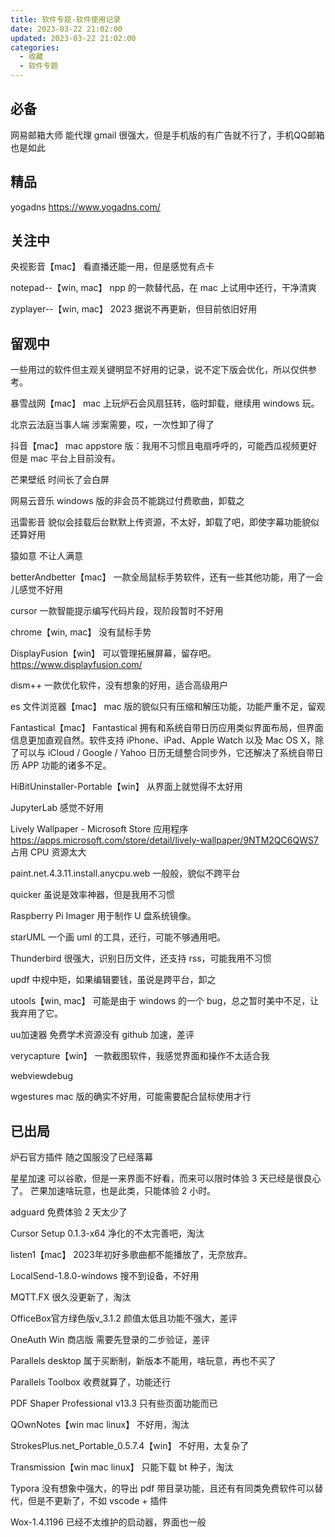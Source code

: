 ```yaml
---
title: 软件专题-软件使用记录
date: 2023-03-22 21:02:00
updated: 2023-03-22 21:02:00
categories:
  - 收藏
  - 软件专题
---
```


## 必备

网易邮箱大师
能代理 gmail 很强大，但是手机版的有广告就不行了，手机QQ邮箱也是如此

## 精品

yogadns
<https://www.yogadns.com/>

## 关注中

央视影音【mac】
看直播还能一用，但是感觉有点卡

notepad--【win, mac】
npp 的一款替代品，在 mac 上试用中还行，干净清爽

zyplayer--【win, mac】
2023 据说不再更新，但目前依旧好用

## 留观中

一些用过的软件但主观关键明显不好用的记录，说不定下版会优化，所以仅供参考。

暴雪战网【mac】
mac 上玩炉石会风扇狂转，临时卸载，继续用 windows 玩。

北京云法庭当事人端
涉案需要，哎，一次性卸了得了

抖音【mac】
mac appstore 版：我用不习惯且电扇呼呼的，可能西瓜视频更好但是 mac 平台上目前没有。

芒果壁纸
时间长了会白屏

网易云音乐
windows 版的非会员不能跳过付费歌曲，卸载之

迅雷影音
貌似会挂载后台默默上传资源，不太好，卸载了吧，即使字幕功能貌似还算好用

猿如意
不让人满意

betterAndbetter【mac】
一款全局鼠标手势软件，还有一些其他功能，用了一会儿感觉不好用

cursor
一款智能提示编写代码片段，现阶段暂时不好用

chrome【win, mac】
没有鼠标手势

DisplayFusion【win】
可以管理拓展屏幕，留存吧。
<https://www.displayfusion.com/>

dism++
一款优化软件，没有想象的好用，适合高级用户

es 文件浏览器【mac】
mac 版的貌似只有压缩和解压功能，功能严重不足，留观

Fantastical【mac】
Fantastical 拥有和系统自带日历应用类似界面布局，但界面信息更加直观自然。软件支持 iPhone、iPad、Apple Watch 以及 Mac OS X，除了可以与 iCloud / Google / Yahoo 日历无缝整合同步外，它还解决了系统自带日历 APP 功能的诸多不足。

HiBitUninstaller-Portable【win】
从界面上就觉得不太好用

JupyterLab
感觉不好用

Lively Wallpaper - Microsoft Store 应用程序
<https://apps.microsoft.com/store/detail/lively-wallpaper/9NTM2QC6QWS7>
占用 CPU 资源太大

paint.net.4.3.11.install.anycpu.web
一般般，貌似不跨平台

quicker
虽说是效率神器，但是我用不习惯

Raspberry Pi Imager
用于制作 U 盘系统镜像。

starUML
一个画 uml 的工具，还行，可能不够通用吧。

Thunderbird
很强大，识别日历文件，还支持 rss，可能我用不习惯

updf
中规中矩，如果编辑要钱，虽说是跨平台，卸之

utools【win, mac】
可能是由于 windows 的一个 bug，总之暂时美中不足，让我弃用了它。

uu加速器
免费学术资源没有 github 加速，差评

verycapture【win】
一款截图软件，我感觉界面和操作不太适合我

webviewdebug

wgestures
mac 版的确实不好用，可能需要配合鼠标使用才行

## 已出局

炉石官方插件
随之国服没了已经落幕

星星加速
可以谷歌，但是一来界面不好看，而来可以限时体验 3 天已经是很良心了。
芒果加速啥玩意，也是此类，只能体验 2 小时。

adguard
免费体验 2 天太少了

Cursor Setup 0.1.3-x64
净化的不太完善吧，淘汰

listen1【mac】
2023年初好多歌曲都不能播放了，无奈放弃。

LocalSend-1.8.0-windows
搜不到设备，不好用

MQTT.FX
很久没更新了，淘汰

OfficeBox官方绿色版v_3.1.2
颜值太低且功能不强大，差评

OneAuth Win 商店版
需要先登录的二步验证，差评

Parallels desktop
属于买断制，新版本不能用，啥玩意，再也不买了

Parallels Toolbox
收费就算了，功能还行

PDF Shaper Professional v13.3
只有些页面功能而已

QOwnNotes【win mac linux】
不好用，淘汰

StrokesPlus.net_Portable_0.5.7.4【win】
不好用，太复杂了

Transmission【win mac linux】
只能下载 bt 种子，淘汰

Typora
没有想象中强大，的导出 pdf 带目录功能，且还有有同类免费软件可以替代，但是不更新了，不如 vscode + 插件

Wox-1.4.1196
已经不太维护的启动器，界面也一般
